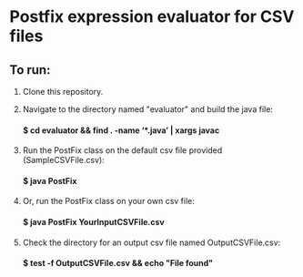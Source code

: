 # Postfix expression evaluator for CSV files

## To run:

1. Clone this repository.

2. Navigate to the directory named "evaluator" and build the java file:

   #### \$ cd evaluator && find . -name ‘\*.java’ | xargs javac

3. Run the PostFix class on the default csv file provided (SampleCSVFile.csv):

   #### \$ java PostFix

4. Or, run the PostFix class on your own csv file:

   #### \$ java PostFix YourInputCSVFile.csv

5. Check the directory for an output csv file named OutputCSVFile.csv:

   #### \$ test -f OutputCSVFile.csv && echo "File found"
